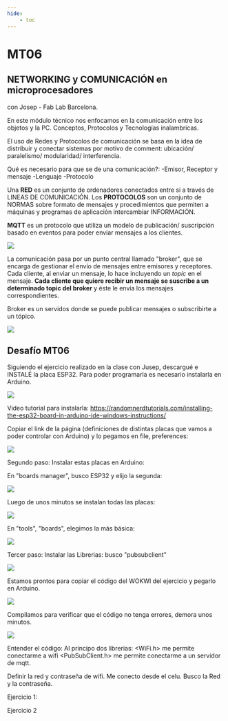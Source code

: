 ```yaml
---
hide:
    - toc
---
```


# MT06
## NETWORKING y COMUNICACIÓN en microprocesadores
con Josep - Fab Lab Barcelona.

En este módulo técnico nos enfocamos en la comunicación entre los objetos y la PC. Conceptos, Protocolos y Tecnologías inalambricas. 

El uso de Redes y Protocolos de comunicación se basa en la idea de distribuir y conectar sistemas por motivo de comment: ubicación/ paralelismo/ modularidad/ interferencia.

Qué es necesario para que se de una comunicación?:
-Emisor, Receptor y mensaje
-Lenguaje
-Protocolo

Una **RED** es un conjunto de ordenadores conectados entre si a través de LINEAS DE COMUNICACIÓN. 
Los **PROTOCOLOS** son un conjunto de NORMAS sobre formato de mensajes y procedimientos que permiten a máquinas y programas de aplicación intercambiar INFORMACIÓN.

**MQTT** es un protocolo que utiliza un modelo de publicación/ suscripción basado en eventos para poder enviar mensajes a los clientes. 

 ![](../images/MT06/1.JPG) 

 La comunicación pasa por un punto central llamado "broker", que se encarga de gestionar el envío de mensajes entre emisores y receptores. Cada cliente, al enviar un mensaje, lo hace incluyendo un *topic* en el mensaje. **Cada cliente que quiere recibir un mensaje se suscribe a un determinado topic del broker** y éste le envía los mensajes correspondientes.

 Broker es un servidos donde se puede publicar mensajes o subscribirte a un tópico.

  ![](../images/MT06/2.JPG)

## Desafío MT06
Siguiendo el ejercicio realizado en la clase con Jusep, descargué e INSTALÉ la placa ESP32. Para poder programarla es necesario instalarla en Arduino. 

![](../images/MT06/instalandoESP32a.JPG)

Video tutorial para instalarla: 
https://randomnerdtutorials.com/installing-the-esp32-board-in-arduino-ide-windows-instructions/

Copiar el link de la página (definiciones de distintas placas que vamos a poder controlar con Arduino) y lo pegamos en  file, preferences: 

![](../images/MT06/instalandoESP32b.JPG)

Segundo paso: Instalar estas placas en Arduino:

En "boards manager", busco ESP32 y elijo la segunda:

 ![](../images/MT06/instalandoESP32c.JPG)

 Luego de unos minutos se instalan todas las placas:

  ![](../images/MT06/instalandoESP32d.JPG)

  En "tools", "boards", elegimos la más básica: 

  ![](../images/MT06/instalandoESP32e.JPG)

Tercer paso: Instalar las Librerias:
busco "pubsubclient"

![](../images/MT06/instalandoESP32f.JPG)   

Estamos prontos para copiar el código del WOKWI del ejercicio y pegarlo en Arduino.  

![](../images/MT06/W1.JPG) 

Compilamos para verificar que el código no tenga errores, demora unos minutos. 

![](../images/MT06/instalandoESP32g.JPG) 

Entender el código:
Al principo dos librerias:
 <WiFi.h> me permite conectarme a wifi
 <PubSubClient.h> me permite conectarme a un servidor de mqtt.

 Definir la red y contraseña de wifi.
 Me conecto desde el celu. Busco la Red y la contraseña. 

Ejercicio 1:

Ejercicio 2










 




















 











 

 
